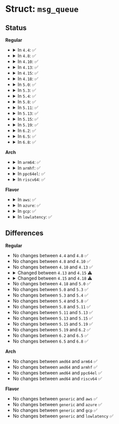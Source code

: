 # Struct: <code>msg_queue</code>

## Status
<b>Regular</b>
<ul>
<li>
<details>
<summary>In <code>4.4</code>: ✅</summary>

```c
struct msg_queue {
    struct kern_ipc_perm q_perm;
    time_t q_stime;
    time_t q_rtime;
    time_t q_ctime;
    long unsigned int q_cbytes;
    long unsigned int q_qnum;
    long unsigned int q_qbytes;
    pid_t q_lspid;
    pid_t q_lrpid;
    struct list_head q_messages;
    struct list_head q_receivers;
    struct list_head q_senders;
};
```
</details>
</li>
<li>
<details>
<summary>In <code>4.8</code>: ✅</summary>

```c
struct msg_queue {
    struct kern_ipc_perm q_perm;
    time_t q_stime;
    time_t q_rtime;
    time_t q_ctime;
    long unsigned int q_cbytes;
    long unsigned int q_qnum;
    long unsigned int q_qbytes;
    pid_t q_lspid;
    pid_t q_lrpid;
    struct list_head q_messages;
    struct list_head q_receivers;
    struct list_head q_senders;
};
```
</details>
</li>
<li>
<details>
<summary>In <code>4.10</code>: ✅</summary>

```c
struct msg_queue {
    struct kern_ipc_perm q_perm;
    time_t q_stime;
    time_t q_rtime;
    time_t q_ctime;
    long unsigned int q_cbytes;
    long unsigned int q_qnum;
    long unsigned int q_qbytes;
    pid_t q_lspid;
    pid_t q_lrpid;
    struct list_head q_messages;
    struct list_head q_receivers;
    struct list_head q_senders;
};
```
</details>
</li>
<li>
<details>
<summary>In <code>4.13</code>: ✅</summary>

```c
struct msg_queue {
    struct kern_ipc_perm q_perm;
    time_t q_stime;
    time_t q_rtime;
    time_t q_ctime;
    long unsigned int q_cbytes;
    long unsigned int q_qnum;
    long unsigned int q_qbytes;
    pid_t q_lspid;
    pid_t q_lrpid;
    struct list_head q_messages;
    struct list_head q_receivers;
    struct list_head q_senders;
};
```
</details>
</li>
<li>
<details>
<summary>In <code>4.15</code>: ✅</summary>

```c
struct msg_queue {
    struct kern_ipc_perm q_perm;
    time64_t q_stime;
    time64_t q_rtime;
    time64_t q_ctime;
    long unsigned int q_cbytes;
    long unsigned int q_qnum;
    long unsigned int q_qbytes;
    pid_t q_lspid;
    pid_t q_lrpid;
    struct list_head q_messages;
    struct list_head q_receivers;
    struct list_head q_senders;
};
```
</details>
</li>
<li>
<details>
<summary>In <code>4.18</code>: ✅</summary>

```c
struct msg_queue {
    struct kern_ipc_perm q_perm;
    time64_t q_stime;
    time64_t q_rtime;
    time64_t q_ctime;
    long unsigned int q_cbytes;
    long unsigned int q_qnum;
    long unsigned int q_qbytes;
    struct pid *q_lspid;
    struct pid *q_lrpid;
    struct list_head q_messages;
    struct list_head q_receivers;
    struct list_head q_senders;
};
```
</details>
</li>
<li>
<details>
<summary>In <code>5.0</code>: ✅</summary>

```c
struct msg_queue {
    struct kern_ipc_perm q_perm;
    time64_t q_stime;
    time64_t q_rtime;
    time64_t q_ctime;
    long unsigned int q_cbytes;
    long unsigned int q_qnum;
    long unsigned int q_qbytes;
    struct pid *q_lspid;
    struct pid *q_lrpid;
    struct list_head q_messages;
    struct list_head q_receivers;
    struct list_head q_senders;
};
```
</details>
</li>
<li>
<details>
<summary>In <code>5.3</code>: ✅</summary>

```c
struct msg_queue {
    struct kern_ipc_perm q_perm;
    time64_t q_stime;
    time64_t q_rtime;
    time64_t q_ctime;
    long unsigned int q_cbytes;
    long unsigned int q_qnum;
    long unsigned int q_qbytes;
    struct pid *q_lspid;
    struct pid *q_lrpid;
    struct list_head q_messages;
    struct list_head q_receivers;
    struct list_head q_senders;
};
```
</details>
</li>
<li>
<details>
<summary>In <code>5.4</code>: ✅</summary>

```c
struct msg_queue {
    struct kern_ipc_perm q_perm;
    time64_t q_stime;
    time64_t q_rtime;
    time64_t q_ctime;
    long unsigned int q_cbytes;
    long unsigned int q_qnum;
    long unsigned int q_qbytes;
    struct pid *q_lspid;
    struct pid *q_lrpid;
    struct list_head q_messages;
    struct list_head q_receivers;
    struct list_head q_senders;
};
```
</details>
</li>
<li>
<details>
<summary>In <code>5.8</code>: ✅</summary>

```c
struct msg_queue {
    struct kern_ipc_perm q_perm;
    time64_t q_stime;
    time64_t q_rtime;
    time64_t q_ctime;
    long unsigned int q_cbytes;
    long unsigned int q_qnum;
    long unsigned int q_qbytes;
    struct pid *q_lspid;
    struct pid *q_lrpid;
    struct list_head q_messages;
    struct list_head q_receivers;
    struct list_head q_senders;
};
```
</details>
</li>
<li>
<details>
<summary>In <code>5.11</code>: ✅</summary>

```c
struct msg_queue {
    struct kern_ipc_perm q_perm;
    time64_t q_stime;
    time64_t q_rtime;
    time64_t q_ctime;
    long unsigned int q_cbytes;
    long unsigned int q_qnum;
    long unsigned int q_qbytes;
    struct pid *q_lspid;
    struct pid *q_lrpid;
    struct list_head q_messages;
    struct list_head q_receivers;
    struct list_head q_senders;
};
```
</details>
</li>
<li>
<details>
<summary>In <code>5.13</code>: ✅</summary>

```c
struct msg_queue {
    struct kern_ipc_perm q_perm;
    time64_t q_stime;
    time64_t q_rtime;
    time64_t q_ctime;
    long unsigned int q_cbytes;
    long unsigned int q_qnum;
    long unsigned int q_qbytes;
    struct pid *q_lspid;
    struct pid *q_lrpid;
    struct list_head q_messages;
    struct list_head q_receivers;
    struct list_head q_senders;
};
```
</details>
</li>
<li>
<details>
<summary>In <code>5.15</code>: ✅</summary>

```c
struct msg_queue {
    struct kern_ipc_perm q_perm;
    time64_t q_stime;
    time64_t q_rtime;
    time64_t q_ctime;
    long unsigned int q_cbytes;
    long unsigned int q_qnum;
    long unsigned int q_qbytes;
    struct pid *q_lspid;
    struct pid *q_lrpid;
    struct list_head q_messages;
    struct list_head q_receivers;
    struct list_head q_senders;
};
```
</details>
</li>
<li>
<details>
<summary>In <code>5.19</code>: ✅</summary>

```c
struct msg_queue {
    struct kern_ipc_perm q_perm;
    time64_t q_stime;
    time64_t q_rtime;
    time64_t q_ctime;
    long unsigned int q_cbytes;
    long unsigned int q_qnum;
    long unsigned int q_qbytes;
    struct pid *q_lspid;
    struct pid *q_lrpid;
    struct list_head q_messages;
    struct list_head q_receivers;
    struct list_head q_senders;
};
```
</details>
</li>
<li>
<details>
<summary>In <code>6.2</code>: ✅</summary>

```c
struct msg_queue {
    struct kern_ipc_perm q_perm;
    time64_t q_stime;
    time64_t q_rtime;
    time64_t q_ctime;
    long unsigned int q_cbytes;
    long unsigned int q_qnum;
    long unsigned int q_qbytes;
    struct pid *q_lspid;
    struct pid *q_lrpid;
    struct list_head q_messages;
    struct list_head q_receivers;
    struct list_head q_senders;
};
```
</details>
</li>
<li>
<details>
<summary>In <code>6.5</code>: ✅</summary>

```c
struct msg_queue {
    struct kern_ipc_perm q_perm;
    time64_t q_stime;
    time64_t q_rtime;
    time64_t q_ctime;
    long unsigned int q_cbytes;
    long unsigned int q_qnum;
    long unsigned int q_qbytes;
    struct pid *q_lspid;
    struct pid *q_lrpid;
    struct list_head q_messages;
    struct list_head q_receivers;
    struct list_head q_senders;
};
```
</details>
</li>
<li>
<details>
<summary>In <code>6.8</code>: ✅</summary>

```c
struct msg_queue {
    struct kern_ipc_perm q_perm;
    time64_t q_stime;
    time64_t q_rtime;
    time64_t q_ctime;
    long unsigned int q_cbytes;
    long unsigned int q_qnum;
    long unsigned int q_qbytes;
    struct pid *q_lspid;
    struct pid *q_lrpid;
    struct list_head q_messages;
    struct list_head q_receivers;
    struct list_head q_senders;
};
```
</details>
</li>
</ul>
<b>Arch</b>
<ul>
<li>
<details>
<summary>In <code>arm64</code>: ✅</summary>

```c
struct msg_queue {
    struct kern_ipc_perm q_perm;
    time64_t q_stime;
    time64_t q_rtime;
    time64_t q_ctime;
    long unsigned int q_cbytes;
    long unsigned int q_qnum;
    long unsigned int q_qbytes;
    struct pid *q_lspid;
    struct pid *q_lrpid;
    struct list_head q_messages;
    struct list_head q_receivers;
    struct list_head q_senders;
};
```
</details>
</li>
<li>
<details>
<summary>In <code>armhf</code>: ✅</summary>

```c
struct msg_queue {
    struct kern_ipc_perm q_perm;
    time64_t q_stime;
    time64_t q_rtime;
    time64_t q_ctime;
    long unsigned int q_cbytes;
    long unsigned int q_qnum;
    long unsigned int q_qbytes;
    struct pid *q_lspid;
    struct pid *q_lrpid;
    struct list_head q_messages;
    struct list_head q_receivers;
    struct list_head q_senders;
};
```
</details>
</li>
<li>
<details>
<summary>In <code>ppc64el</code>: ✅</summary>

```c
struct msg_queue {
    struct kern_ipc_perm q_perm;
    time64_t q_stime;
    time64_t q_rtime;
    time64_t q_ctime;
    long unsigned int q_cbytes;
    long unsigned int q_qnum;
    long unsigned int q_qbytes;
    struct pid *q_lspid;
    struct pid *q_lrpid;
    struct list_head q_messages;
    struct list_head q_receivers;
    struct list_head q_senders;
};
```
</details>
</li>
<li>
<details>
<summary>In <code>riscv64</code>: ✅</summary>

```c
struct msg_queue {
    struct kern_ipc_perm q_perm;
    time64_t q_stime;
    time64_t q_rtime;
    time64_t q_ctime;
    long unsigned int q_cbytes;
    long unsigned int q_qnum;
    long unsigned int q_qbytes;
    struct pid *q_lspid;
    struct pid *q_lrpid;
    struct list_head q_messages;
    struct list_head q_receivers;
    struct list_head q_senders;
};
```
</details>
</li>
</ul>
<b>Flavor</b>
<ul>
<li>
<details>
<summary>In <code>aws</code>: ✅</summary>

```c
struct msg_queue {
    struct kern_ipc_perm q_perm;
    time64_t q_stime;
    time64_t q_rtime;
    time64_t q_ctime;
    long unsigned int q_cbytes;
    long unsigned int q_qnum;
    long unsigned int q_qbytes;
    struct pid *q_lspid;
    struct pid *q_lrpid;
    struct list_head q_messages;
    struct list_head q_receivers;
    struct list_head q_senders;
};
```
</details>
</li>
<li>
<details>
<summary>In <code>azure</code>: ✅</summary>

```c
struct msg_queue {
    struct kern_ipc_perm q_perm;
    time64_t q_stime;
    time64_t q_rtime;
    time64_t q_ctime;
    long unsigned int q_cbytes;
    long unsigned int q_qnum;
    long unsigned int q_qbytes;
    struct pid *q_lspid;
    struct pid *q_lrpid;
    struct list_head q_messages;
    struct list_head q_receivers;
    struct list_head q_senders;
};
```
</details>
</li>
<li>
<details>
<summary>In <code>gcp</code>: ✅</summary>

```c
struct msg_queue {
    struct kern_ipc_perm q_perm;
    time64_t q_stime;
    time64_t q_rtime;
    time64_t q_ctime;
    long unsigned int q_cbytes;
    long unsigned int q_qnum;
    long unsigned int q_qbytes;
    struct pid *q_lspid;
    struct pid *q_lrpid;
    struct list_head q_messages;
    struct list_head q_receivers;
    struct list_head q_senders;
};
```
</details>
</li>
<li>
<details>
<summary>In <code>lowlatency</code>: ✅</summary>

```c
struct msg_queue {
    struct kern_ipc_perm q_perm;
    time64_t q_stime;
    time64_t q_rtime;
    time64_t q_ctime;
    long unsigned int q_cbytes;
    long unsigned int q_qnum;
    long unsigned int q_qbytes;
    struct pid *q_lspid;
    struct pid *q_lrpid;
    struct list_head q_messages;
    struct list_head q_receivers;
    struct list_head q_senders;
};
```
</details>
</li>
</ul>

## Differences
<b>Regular</b>
<ul>
<li>
No changes between <code>4.4</code> and <code>4.8</code> ✅
</li>
<li>
No changes between <code>4.8</code> and <code>4.10</code> ✅
</li>
<li>
No changes between <code>4.10</code> and <code>4.13</code> ✅
</li>
<li>
<details>
<summary>Changed between <code>4.13</code> and <code>4.15</code> ⚠️</summary>
<ul>
<li>
<b>Field type changed. </b>
<code>time_t q_stime</code> ➡️ <code>time64_t q_stime</code>
</li>
<li>
<b>Field type changed. </b>
<code>time_t q_rtime</code> ➡️ <code>time64_t q_rtime</code>
</li>
<li>
<b>Field type changed. </b>
<code>time_t q_ctime</code> ➡️ <code>time64_t q_ctime</code>
</li>
</ul>
</details>
</li>
<li>
<details>
<summary>Changed between <code>4.15</code> and <code>4.18</code> ⚠️</summary>
<ul>
<li>
<b>Field type changed. </b>
<code>pid_t q_lspid</code> ➡️ <code>struct pid *q_lspid</code>
</li>
<li>
<b>Field type changed. </b>
<code>pid_t q_lrpid</code> ➡️ <code>struct pid *q_lrpid</code>
</li>
</ul>
</details>
</li>
<li>
No changes between <code>4.18</code> and <code>5.0</code> ✅
</li>
<li>
No changes between <code>5.0</code> and <code>5.3</code> ✅
</li>
<li>
No changes between <code>5.3</code> and <code>5.4</code> ✅
</li>
<li>
No changes between <code>5.4</code> and <code>5.8</code> ✅
</li>
<li>
No changes between <code>5.8</code> and <code>5.11</code> ✅
</li>
<li>
No changes between <code>5.11</code> and <code>5.13</code> ✅
</li>
<li>
No changes between <code>5.13</code> and <code>5.15</code> ✅
</li>
<li>
No changes between <code>5.15</code> and <code>5.19</code> ✅
</li>
<li>
No changes between <code>5.19</code> and <code>6.2</code> ✅
</li>
<li>
No changes between <code>6.2</code> and <code>6.5</code> ✅
</li>
<li>
No changes between <code>6.5</code> and <code>6.8</code> ✅
</li>
</ul>
<b>Arch</b>
<ul>
<li>
No changes between <code>amd64</code> and <code>arm64</code> ✅
</li>
<li>
No changes between <code>amd64</code> and <code>armhf</code> ✅
</li>
<li>
No changes between <code>amd64</code> and <code>ppc64el</code> ✅
</li>
<li>
No changes between <code>amd64</code> and <code>riscv64</code> ✅
</li>
</ul>
<b>Flavor</b>
<ul>
<li>
No changes between <code>generic</code> and <code>aws</code> ✅
</li>
<li>
No changes between <code>generic</code> and <code>azure</code> ✅
</li>
<li>
No changes between <code>generic</code> and <code>gcp</code> ✅
</li>
<li>
No changes between <code>generic</code> and <code>lowlatency</code> ✅
</li>
</ul>
